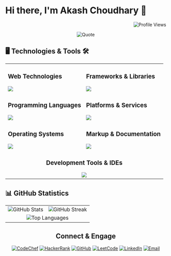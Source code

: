 # Hi there, I'm Akash Choudhary 👋

<p align="right">
  <img src="https://komarev.com/ghpvc/?username=iakashchoudhary&color=green" alt="Profile Views" />
</p>

<p align="center">
  <img src="https://github-readme-quotes-bay.vercel.app/quote?theme=default&animation=default&layout=default&font=default&fontColor=black&bgColor=white" alt="Quote" />
</p>

<!--
**iakashchoudhary/iakashchoudhary** is a ✨ _special_ ✨ repository because its `README.md` (this file) appears on your GitHub profile.

Here are some ideas to get you started:

- 🔭 I’m currently working on ...
- 🌱 I’m currently learning ...
- 👯 I’m looking to collaborate on ...
- 🤔 I’m looking for help with ...
- 💬 Ask me about ...
- 📫 How to reach me: ...
- 😄 Pronouns: ...
- ⚡ Fun fact: ...
-->

## 🖥️ Technologies & Tools 🛠️

<div align="center">
<table>
  <tr>
<td>
  
### Web Technologies

<img src="https://skillicons.dev/icons?i=html,css&theme=light" />

</td>
<td>

### Frameworks & Libraries

<img src="https://skillicons.dev/icons?i=dotnet,django,bootstrap,sklearn,tensorflow&theme=light" />

</td>
  </tr>
  <tr>
<td>

### Programming Languages

<img src="https://skillicons.dev/icons?i=java,py,cs,cpp,c&theme=light" />

</td>
<td>

### Platforms & Services

<img src="https://skillicons.dev/icons?i=netlify,stackoverflow&theme=light" />

</td>
  </tr>
  <tr>
<td>

### Operating Systems

<img src="https://skillicons.dev/icons?i=ubuntu,raspberrypi&theme=light" />

</td>
<td>

### Markup & Documentation

<img src="https://skillicons.dev/icons?i=md&theme=light" />

</td>
  </tr>
  <tr>
<td colspan="2" align="center">

### Development Tools & IDEs

<img src="https://skillicons.dev/icons?i=vscode,visualstudio,androidstudio,eclipse,figma,git,github,postman&theme=light" />

</td>
  </tr>
</table>
</div>

## 📊 GitHub Statistics

<table>
  <tr>
    <td><img src="https://github-readme-stats.vercel.app/api?username=iakashchoudhary&show_icons=true&theme=default" alt="GitHub Stats"></td>
    <td><img src="https://github-readme-streak-stats.herokuapp.com/?user=iakashchoudhary&theme=default" alt="GitHub Streak"></td>
  </tr>
  <tr>
    <td colspan="2" align="center"><img src="https://github-readme-stats.vercel.app/api/top-langs/?username=iakashchoudhary&layout=compact&theme=default" alt="Top Languages"></td>
  </tr>
</table>

<div align="center">

## Connect & Engage

</div>

<div align="center">

[![CodeChef](https://img.shields.io/badge/CodeChef-%23CC9966.svg?logo=codechef&logoColor=white)](https://www.codechef.com/users/akashchoudhari)
[![HackerRank](https://img.shields.io/badge/HackerRank-%2311B44C.svg?logo=hackerrank&logoColor=white)](https://www.hackerrank.com/iakashchoudhary)
[![GitHub](https://img.shields.io/badge/GitHub-%23121011.svg?logo=github&logoColor=white)](https://github.com/iakashchoudhary)
[![LeetCode](https://img.shields.io/badge/LeetCode-%23F7DF1E.svg?logo=leetcode&logoColor=black)](https://leetcode.com/iakashchoudhary)
[![LinkedIn](https://img.shields.io/badge/LinkedIn-%230077B5.svg?logo=linkedin&logoColor=white)](https://www.linkedin.com/in/iakashchoudhary)
[![Email](https://img.shields.io/badge/Email-%23D14836.svg?logo=gmail&logoColor=white)](mailto:akash01082001@gmail.com)

</div>
